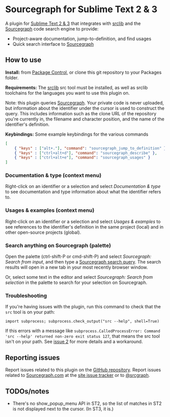 # Sourcegraph for Sublime Text 2 & 3

A plugin for [Sublime Text 2 & 3](http://www.sublimetext.com/) that integrates
with [srclib](https://srclib.org) and the
[Sourcegraph](https://sourcegraph.com) code search engine to provide:

* Project-aware documentation, jump-to-definition, and find usages
* Quick search interface to [Sourcegraph](https://sourcegraph.com)


## How to use

**Install:** from [Package Control](https://sublime.wbond.net/packages/Sourcegraph), or clone this git repository to your Packages folder.

**Requirements:** The [srclib](https://srclib.org) src tool must be installed,
as well as srclib toolchains for the languages you want to use this plugin
on.

Note: this plugin queries [Sourcegraph](https://sourcegraph.com). Your private
code is never uploaded, but information about the identifier under the cursor
is used to construct the query. This includes information such as the clone
URL of the repository you're currently in, the filename and character
position, and the name of the identifier's definition.

**Keybindings:**
Some example keybindings for the various commands
```json
[
	{ "keys" : ["alt+."], "command": "sourcegraph_jump_to_definition" },
	{ "keys" : ["ctrl+alt+d"], "command": "sourcegraph_describe" },
	{ "keys" : ["ctrl+alt+e"], "command": "sourcegraph_usages" }
]
```

### Documentation & type (context menu)

Right-click on an identifier or a selection and select _Documentation & type_
to see documentation and type information about what the identifier refers to.

### Usages & examples (context menu)

Right-click on an identifier or a selection and select _Usages & examples_ to
see references to the identifier's definition in the same project (local) and
in other open-source projects (global).

### Search anything on Sourcegraph (palette)

Open the palette (ctrl-shift-P or cmd-shift-P) and select _Sourcegraph: Search
from input_, and then type a [Sourcegraph search
query](https://sourcegraph.com/help/doc#search-keywords). The search results
will open in a new tab in your most recently browser window.

Or, select some text in the editor and select _Sourcegraph: Search from
selection_ in the palette to search for your selection on Sourcegraph.

### Troubleshooting

If you're having issues with the plugin, run this command to check
that the `src` tool is on your path:

```
import subprocess; subprocess.check_output("src --help", shell=True)
```

If this errors with a message like `subprocess.CalledProcessError:
Command 'src --help' returned non-zero exit status 127`, that means
the src tool isn't on your path. See [issue
2](https://github.com/sourcegraph/sourcegraph-sublime/issues/2) for
more details and a workaround.

## Reporting issues

Report issues related to this plugin on the [GitHub
repository](https://github.com/sourcegraph/sourcegraph-sublime). Report issues
related to [Sourcegraph.com](https://sourcegraph.com) at the [site issue
tracker](https://github.com/sourcegraph/sourcegraph.com/issues/new) or to
[@srcgraph](https://twitter.com/srcgraph).

## TODOs/notes


* There's no show_popup_menu API in ST2, so the list of matches in ST2 is not displayed next to the cursor. (In ST3, it is.)

